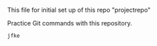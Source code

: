 This file for initial set up of this repo "projectrepo"

Practice Git commands with this repository.

```
jfke
```
